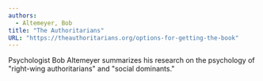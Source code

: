 ```yaml
---
authors:
  - Altemeyer, Bob
title: "The Authoritarians"
URL: "https://theauthoritarians.org/options-for-getting-the-book"
---
```


Psychologist Bob Altemeyer summarizes his research on the psychology
of "right-wing authoritarians" and "social dominants."
